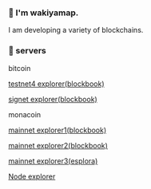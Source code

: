 ### 🍣 I'm wakiyamap.

I am developing a variety of blockchains.

### 🌵 servers
bitcoin

[testnet4 explorer(blockbook)](https://testnet4-explorer.wakiyamap.dev/)

[signet explorer(blockbook)](https://signet-explorer.wakiyamap.dev/)

monacoin

[mainnet explorer1(blockbook)](https://blockbook.monacoin.cloud/)

[mainnet explorer2(blockbook)](https://blockbook.electrum-mona.org/)

[mainnet explorer3(esplora)](https://esplora.electrum-mona.org/)

[Node explorer](https://monacoin.nodes.directory/)